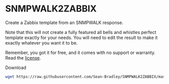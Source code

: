 # SNMPWALK2ZABBIX

Create a Zabbix template from an SNMPWALK response.

Note that this will not create a fully featured all bells and whistles perfect template exactly for your needs. You will need to edit the result to make it exactly whatever you want it to be.

Remember, you got it for free, and it comes with no support or warranty. Read the [license](LICENSE).

Download

```bash
wget https://raw.githubusercontent.com/Sean-Bradley/SNMPWALK2ZABBIX/master/snmpwalk2zabbix.py
```

